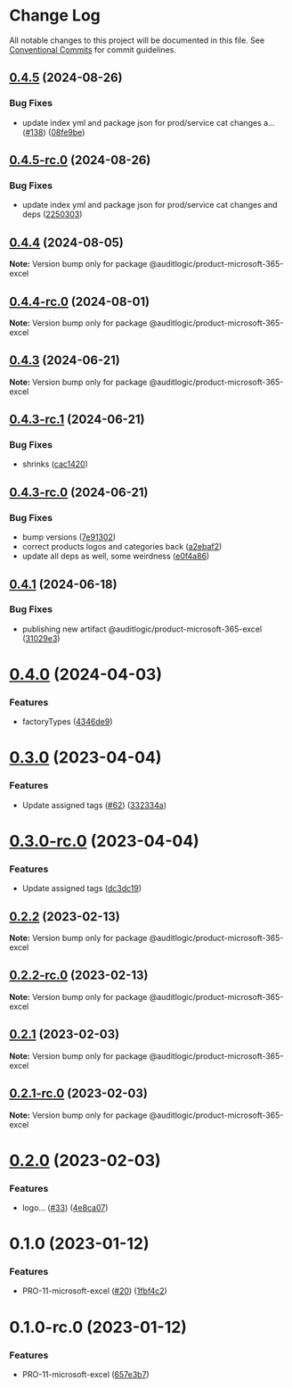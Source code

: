 # Change Log

All notable changes to this project will be documented in this file.
See [Conventional Commits](https://conventionalcommits.org) for commit guidelines.

## [0.4.5](https://github.com/auditlogic/product/compare/@auditlogic/product-microsoft-365-excel@0.4.4...@auditlogic/product-microsoft-365-excel@0.4.5) (2024-08-26)


### Bug Fixes

* update index yml and package json for prod/service cat changes a… ([#138](https://github.com/auditlogic/product/issues/138)) ([08fe9be](https://github.com/auditlogic/product/commit/08fe9beb1c8457462a19bc69caa02e6212d97e1a))





## [0.4.5-rc.0](https://github.com/auditlogic/product/compare/@auditlogic/product-microsoft-365-excel@0.4.4...@auditlogic/product-microsoft-365-excel@0.4.5-rc.0) (2024-08-26)


### Bug Fixes

* update index yml and package json for prod/service cat changes and deps ([2250303](https://github.com/auditlogic/product/commit/225030363a363608240135b7ebed386b28f01e4b))





## [0.4.4](https://github.com/auditlogic/product/compare/@auditlogic/product-microsoft-365-excel@0.4.3...@auditlogic/product-microsoft-365-excel@0.4.4) (2024-08-05)

**Note:** Version bump only for package @auditlogic/product-microsoft-365-excel





## [0.4.4-rc.0](https://github.com/auditlogic/product/compare/@auditlogic/product-microsoft-365-excel@0.4.3...@auditlogic/product-microsoft-365-excel@0.4.4-rc.0) (2024-08-01)

**Note:** Version bump only for package @auditlogic/product-microsoft-365-excel





## [0.4.3](https://github.com/auditlogic/product/compare/@auditlogic/product-microsoft-365-excel@0.4.3-rc.1...@auditlogic/product-microsoft-365-excel@0.4.3) (2024-06-21)

**Note:** Version bump only for package @auditlogic/product-microsoft-365-excel





## [0.4.3-rc.1](https://github.com/auditlogic/product/compare/@auditlogic/product-microsoft-365-excel@0.4.3-rc.0...@auditlogic/product-microsoft-365-excel@0.4.3-rc.1) (2024-06-21)


### Bug Fixes

* shrinks ([cac1420](https://github.com/auditlogic/product/commit/cac14200fefcd8183ab69fe89a47bd3f70f563e9))





## [0.4.3-rc.0](https://github.com/auditlogic/product/compare/@auditlogic/product-microsoft-365-excel@0.4.1...@auditlogic/product-microsoft-365-excel@0.4.3-rc.0) (2024-06-21)


### Bug Fixes

* bump versions ([7e91302](https://github.com/auditlogic/product/commit/7e913023b8b312150ed7762c32fbbe616be71de5))
* correct products logos and categories back ([a2ebaf2](https://github.com/auditlogic/product/commit/a2ebaf2efe8e232e6ff22c774c456048771f9469))
* update all deps as well, some weirdness ([e0f4a86](https://github.com/auditlogic/product/commit/e0f4a864714e2d3de6bbf3da014d5312fe53be2f))





## [0.4.1](https://github.com/auditlogic/product/compare/@auditlogic/product-microsoft-365-excel@0.4.0...@auditlogic/product-microsoft-365-excel@0.4.1) (2024-06-18)


### Bug Fixes

* publishing new artifact @auditlogic/product-microsoft-365-excel ([31029e3](https://github.com/auditlogic/product/commit/31029e3c4ef5771a72981b2f07b0e9e09fce54ff))





# [0.4.0](https://github.com/auditlogic/product/compare/@auditlogic/product-microsoft-365-excel@0.3.0...@auditlogic/product-microsoft-365-excel@0.4.0) (2024-04-03)


### Features

* factoryTypes ([4346de9](https://github.com/auditlogic/product/commit/4346de92693aee892fccf725338ffc7b80ab182b))





# [0.3.0](https://github.com/auditlogic/product/compare/@auditlogic/product-microsoft-365-excel@0.2.2...@auditlogic/product-microsoft-365-excel@0.3.0) (2023-04-04)


### Features

* Update assigned tags ([#62](https://github.com/auditlogic/product/issues/62)) ([332334a](https://github.com/auditlogic/product/commit/332334ac1b4a57ff812914e70573c91539a06bf4))





# [0.3.0-rc.0](https://github.com/auditlogic/product/compare/@auditlogic/product-microsoft-365-excel@0.2.2...@auditlogic/product-microsoft-365-excel@0.3.0-rc.0) (2023-04-04)


### Features

* Update assigned tags ([dc3dc19](https://github.com/auditlogic/product/commit/dc3dc19fc1eed87cbc16dbdcf7131bf46ffcfbb7))





## [0.2.2](https://github.com/auditlogic/product/compare/@auditlogic/product-microsoft-365-excel@0.2.1...@auditlogic/product-microsoft-365-excel@0.2.2) (2023-02-13)

**Note:** Version bump only for package @auditlogic/product-microsoft-365-excel





## [0.2.2-rc.0](https://github.com/auditlogic/product/compare/@auditlogic/product-microsoft-365-excel@0.2.1...@auditlogic/product-microsoft-365-excel@0.2.2-rc.0) (2023-02-13)

**Note:** Version bump only for package @auditlogic/product-microsoft-365-excel





## [0.2.1](https://github.com/auditlogic/product/compare/@auditlogic/product-microsoft-365-excel@0.2.1-rc.0...@auditlogic/product-microsoft-365-excel@0.2.1) (2023-02-03)

**Note:** Version bump only for package @auditlogic/product-microsoft-365-excel





## [0.2.1-rc.0](https://github.com/auditlogic/product/compare/@auditlogic/product-microsoft-365-excel@0.2.0...@auditlogic/product-microsoft-365-excel@0.2.1-rc.0) (2023-02-03)

**Note:** Version bump only for package @auditlogic/product-microsoft-365-excel





# [0.2.0](https://github.com/auditlogic/product/compare/@auditlogic/product-microsoft-365-excel@0.1.0...@auditlogic/product-microsoft-365-excel@0.2.0) (2023-02-03)


### Features

* logo... ([#33](https://github.com/auditlogic/product/issues/33)) ([4e8ca07](https://github.com/auditlogic/product/commit/4e8ca077a50d5d56ca671097411d6bd6458bdd2e))





# 0.1.0 (2023-01-12)


### Features

* PRO-11-microsoft-excel ([#20](https://github.com/auditlogic/product/issues/20)) ([1fbf4c2](https://github.com/auditlogic/product/commit/1fbf4c20dac2384c19018c878d6c9636c448806e))





# 0.1.0-rc.0 (2023-01-12)


### Features

* PRO-11-microsoft-excel ([657e3b7](https://github.com/auditlogic/product/commit/657e3b7ae7ecb751f18a4df246f747e1dcb23eff))
